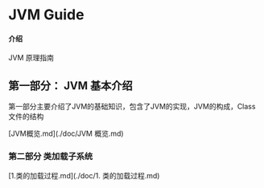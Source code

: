 # JVM Guide

#### 介绍
JVM 原理指南



## 第一部分： JVM 基本介绍

第一部分主要介绍了JVM的基础知识，包含了JVM的实现，JVM的构成，Class 文件的结构

 [JVM概览.md](./doc/JVM 概览.md) 

  

### 第二部分 类加载子系统

[1.类的加载过程.md](./doc/1. 类的加载过程.md) 




